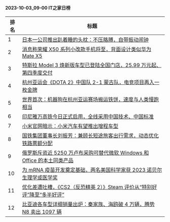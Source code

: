 #### 2023-10-03_09-00  IT之家日榜

| 排名 | 标题|
| --- | ---|
| 1 | [日本一公司推出趴着睡的头枕：不压胳膊，自带振动闹钟](https://www.ithome.com/0/722/792.htm) |
| 2 | [消息称荣耀 X50 系列小改款手机将至，背面设计类似华为 Mate X5](https://www.ithome.com/0/722/805.htm) |
| 3 | [特斯拉 Model 3 焕新版车型已登陆全国门店，25.99 万元起、第四季度交付](https://www.ithome.com/0/722/816.htm) |
| 4 | [杭州亚运会《DOTA 2》中国队 2-1 蒙古队，电竞项目再入一枚金牌](https://www.ithome.com/0/722/857.htm) |
| 5 | [世界首次：机器狗在杭州亚运赛场搬运铁饼，速度与人类慢跑相当](https://www.ithome.com/0/722/821.htm) |
| 6 | [印尼雅万高铁今日正式启用，全线采用中国技术、中国标准](https://www.ithome.com/0/722/800.htm) |
| 7 | [小米官网暗示：小米汽车有望推出增程车型](https://www.ithome.com/0/722/859.htm) |
| 8 | [国铁集团董事长刘振芳：兼顾长短途旅客出行需求，动态优化铁路票额分配](https://www.ithome.com/0/722/811.htm) |
| 9 | [俄罗斯斥资近 5250 万卢布采购可替代微软 Windows 和 Office 的本土同类产品](https://www.ithome.com/0/722/830.htm) |
| 10 | [为 mRNA 疫苗开发奠定基础，两名美国科学家获 2023 诺贝尔生理学或医学奖](https://www.ithome.com/0/722/834.htm) |
| 11 | [优化差遭吐槽，《CS2（反恐精英 2）》Steam 评价从“特别好评”降至“多半好评”](https://www.ithome.com/0/722/790.htm) |
| 12 | [比亚迪各车型详细销量出炉：秦家族、海鸥破 4 万辆，腾势 N8 卖出 1097 辆](https://www.ithome.com/0/722/840.htm) |
